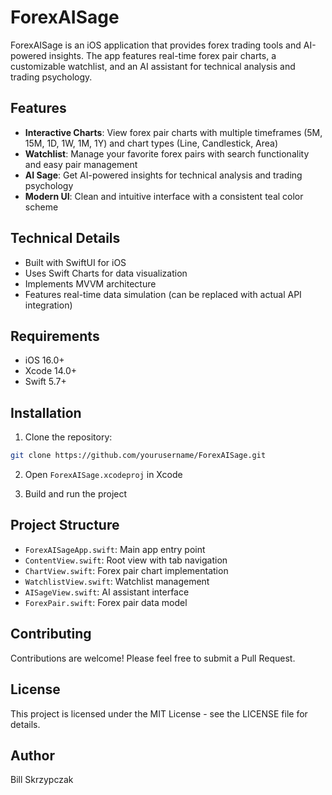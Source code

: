 # ForexAISage

ForexAISage is an iOS application that provides forex trading tools and AI-powered insights. The app features real-time forex pair charts, a customizable watchlist, and an AI assistant for technical analysis and trading psychology.

## Features

- **Interactive Charts**: View forex pair charts with multiple timeframes (5M, 15M, 1D, 1W, 1M, 1Y) and chart types (Line, Candlestick, Area)
- **Watchlist**: Manage your favorite forex pairs with search functionality and easy pair management
- **AI Sage**: Get AI-powered insights for technical analysis and trading psychology
- **Modern UI**: Clean and intuitive interface with a consistent teal color scheme

## Technical Details

- Built with SwiftUI for iOS
- Uses Swift Charts for data visualization
- Implements MVVM architecture
- Features real-time data simulation (can be replaced with actual API integration)

## Requirements

- iOS 16.0+
- Xcode 14.0+
- Swift 5.7+

## Installation

1. Clone the repository:
```bash
git clone https://github.com/yourusername/ForexAISage.git
```

2. Open `ForexAISage.xcodeproj` in Xcode

3. Build and run the project

## Project Structure

- `ForexAISageApp.swift`: Main app entry point
- `ContentView.swift`: Root view with tab navigation
- `ChartView.swift`: Forex pair chart implementation
- `WatchlistView.swift`: Watchlist management
- `AISageView.swift`: AI assistant interface
- `ForexPair.swift`: Forex pair data model

## Contributing

Contributions are welcome! Please feel free to submit a Pull Request.

## License

This project is licensed under the MIT License - see the LICENSE file for details.

## Author

Bill Skrzypczak 